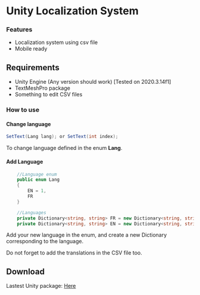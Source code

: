 

# Unity Localization System
### Features

- Localization system using csv file
- Mobile ready

## Requirements
- Unity Engine (Any version should work) [Tested on 2020.3.14f1]
- TextMeshPro package
- Something to edit CSV files

### How to use

#### Change language
```c#
SetText(Lang lang); or SetText(int index);
```
To change language defined in the enum **Lang**.

#### Add Language
```c#
    //Language enum
    public enum Lang
    {
        EN = 1,
        FR
    }

    //Languages
    private Dictionary<string, string> FR = new Dictionary<string, string>();
    private Dictionary<string, string> EN = new Dictionary<string, string>();
```

Add your new language in the enum, and create a new Dictionary corresponding to the language.

Do not forget to add the translations in the CSV file too.

## Download
Lastest Unity package: [Here](https://github.com/StephenGrosjean/Unity-Localization-System/raw/master/Builds/LocalizationSystem.unitypackage)
